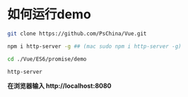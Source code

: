 # 如何运行demo

```bash
git clone https://github.com/PsChina/Vue.git

npm i http-server -g ## (mac sudo npm i http-server -g)

cd ./Vue/ES6/promise/demo

http-server
```

__在浏览器输入 http://localhost:8080__